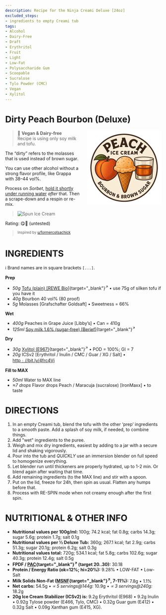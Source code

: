 ```yaml
---
description: Recipe for the Ninja Creami Deluxe [24oz]
excluded_steps:
- ingredients to empty Creami tub
tags:
- Alcohol
- Dairy-Free
- Draft
- Erythritol
- Fruit
- Light
- Low-Fat
- Polysaccharide Gum
- Scoopable
- Sucralose
- Tylo Powder (CMC)
- Vegan
- Xylitol
---
```

# Dirty Peach Bourbon (Deluxe)
<img style="float: right; margin-left: 1.5em;" width=240 alt="Logo" src="logo-peach-bourbon.png" />

> 🌿 **Vegan & Dairy-free**<br />Recipe is using only soy milk and tofu.

The “dirty” refers to the molasses that is used instead of brown sugar.

You can use other alcohol without a strong flavor profile, like Grappa with 38–44 vol%.

Process on *Sorbet*, [hold it shortly under running water](https://jhermann.github.io/ice-creamery/info/tips%2Btricks/#handling-of-icy-sides-bottom)
*after* that.
Then a scrape-down and a respin or re-mix.

> <img width=360 alt="Spun Ice Cream" src="" class="zoomable" />

Rating: 😋🍑 (untested)

> <sup>Inspired by [u/formercotsachick](https://www.reddit.com/user/formercotsachick/)</sup>

# INGREDIENTS

ℹ️ Brand names are in square brackets `[...]`.

**Prep**

  - _50g_ [Tofu (plain) \[REWE Bio\]](/ice-creamery/info/ingredients/#tofu){target="_blank"}<sup>↗</sup> • use 75g of silken tofu if you have it
  - _40g_ Bourbon 40 vol% (80 proof)
  - _5g_ Molasses [Grafschafter Goldsaft] • Sweetness = 66%

**Wet**

  - _400g_ Peaches in Grape Juice [Libby’s] • Can = 410g
  - _125ml_ [Soy milk 1.6% (sugar-free) \[Berief\]](/ice-creamery/info/ingredients/#soy-milk){target="_blank"}<sup>↗</sup>

**Dry**

  - _30g_ [Xylitol (E967)](/ice-creamery/info/ingredients/#xylitol-e967){target="_blank"}<sup>↗</sup> • POD = 100%; GI = 7
  - _20g_ ICSv2 [Erythritol / Inulin / CMC / Guar / XG / Salt] • [http﹕//bit.ly/4frc4Vj](https://jhermann.github.io/ice-creamery/I/Ice%20Cream%20Stabilizer%20(ICS)/)

**Fill to MAX**

  - _50ml_ Water to MAX line
  - _≈7 drops_ Flavor drops Peach / Maracuja (sucralose) [IronMaxx] • to taste

# DIRECTIONS

 1. In an empty Creami tub, blend the tofu with the other ‘prep’ ingredients to a smooth paste. Add a splash of soy milk, if needed, to combine things.
 1. Add "wet" ingredients to the puree.
 1. Weigh and mix dry ingredients, easiest by adding to a jar with a secure lid and shaking vigorously.
 1. Pour into the tub and *QUICKLY* use an immersion blender on full speed to homogenize everything.
 1. Let blender run until thickeners are properly hydrated, up to 1-2 min. Or blend again after waiting that time.
 1. Add remaining ingredients (to the MAX line) and stir with a spoon.
 1. Put on the lid, freeze for 24h, then spin as usual. Flatten any humps before that.
 1. Process with RE-SPIN mode when not creamy enough after the first spin.

# NUTRITIONAL & OTHER INFO
- **Nutritional values per 100g/ml:** 100g; 74.2 kcal; fat 0.8g; carbs 14.3g; sugar 5.6g; protein 1.7g; salt 0.1g
- **Nutritional values per ½ Deluxe Tub:** 360g; 267.1 kcal; fat 2.9g; carbs 51.3g; sugar 20.1g; protein 6.2g; salt 0.3g
- **Nutritional values total:** 720g; 534.1 kcal; fat 5.8g; carbs 102.6g; sugar 40.3g; protein 12.4g; salt 0.5g
- **FPDF / [PAC](/ice-creamery/info/glossary/#potere-anti-congelante-pac){target="_blank"}<sup>↗</sup> (target 20..30):** 30.18
- **Protein / Energy Ratio (ok=12%; hi=20%):** 9.28% • LOW-FAT • Low-Salt
- **Milk Solids Non-Fat ([MSNF](/ice-creamery/info/glossary/#milk-solids-not-fat-msnf){target="_blank"}<sup>↗</sup>, 7-11%):** 7.8g • 1.1%
- **Net carbs:** 54.5g • *∝ 5 servings@144g:* 10.9g • *∝ 3 servings@240g:* 18.2g
- **20g Ice Cream Stabilizer (ICSv2) is:** 9.2g Erythritol (E968) • 9.2g Inulin • 0.92g Tylose powder (E466, Tylo, CMC) • 0.32g Guar gum (E412) • 0.32g Salt • 0.09g Xanthan gum (E415, XG).
